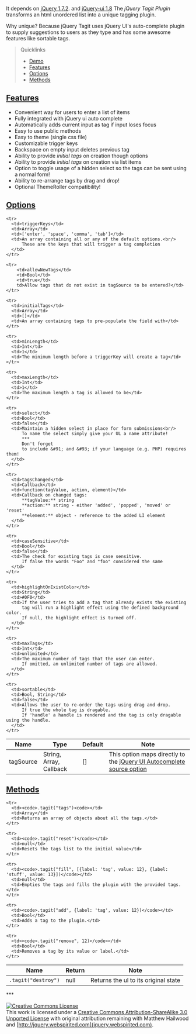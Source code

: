 It depends on [jQuery 1.7.2](http://jquery.com). and [jQuery-ui 1.8](http://jqueryui.com) The _jQuery Tagit Plugin_ transforms an html unordered list into a unique tagging plugin.

Why unique? Because jQuery Tagit uses jQuery UI's auto-complete plugin to supply suggestions to users as they type and has some awesome features like sortable tags.

> Quicklinks 
> * [Demo](http://webspirited.com/tagit)
> * [Features](#features)
> * [Options](#options)
> * [Methods](#methods)

## <a id="features" href="#features">Features</a>
* Convenient way for users to enter a list of items
* Fully integrated with jQuery ui auto complete
* Automatically adds current input as tag if input loses focus
* Easy to use public methods
* Easy to theme (single css file)
* Customizable trigger keys
* Backspace on empty input deletes previous tag
* Ability to provide _initial tags_ on creation though options
* Ability to provide _initial tags_ on creation via list items
* Option to toggle usage of a hidden select so the tags can be sent using a normal form!
* Ability to re-arrange tags by drag and drop!
* Optional ThemeRoller compatibility!

## <a id="options" href="#options">Options</a>
<table>
  <thead>
    <tr>
      <th>Name</th>
      <th>Type</th>
      <th>Default</th>
      <th>Note</th>
    </tr>
  </thead>
  <tbody>
    <tr>
      <td>tagSource</td>
      <td>String, Array, Callback</td>
      <td>[]</td>
      <td>This option maps directly to the <a href="http://jqueryui.com/demos/autocomplete/">jQuery
          UI Autocomplete source option</a>
      </td>
    </tr>

    <tr>
      <td>triggerKeys</td>
      <td>Array</td>
      <td>['enter', 'space', 'comma', 'tab']</td>
      <td>An array containing all or any of the default options.<br/>
          These are the keys that will trigger a tag completion
      </td>
    </tr>

    <tr>
    	<td>allowNewTags</td>
    	<td>Bool</td>
    	<td>true</td>
    	td>Allow tags that do not exist in tagSource to be entered?</td>
    </tr>

    <tr>
      <td>initialTags</td>
      <td>Array</td>
      <td>[]</td>
      <td>An array containing tags to pre-populate the field with</td>
    </tr>

    <tr>
      <td>minLength</td>
      <td>Int</td>
      <td>1</td>
      <td>The minimum length before a triggerKey will create a tag</td>
    </tr>
    
    <tr>
      <td>maxLength</td>
      <td>Int</td>
      <td>1</td>
      <td>The maximum length a tag is allowed to be</td>
    </tr>
    
    <tr>
      <td>select</td>
      <td>Bool</td>
      <td>false</td>
      <td>Maintain a hidden select in place for form submissions<br/>
          To name the select simply give your UL a name attribute!
          ***
          Don't forget
          to include &#91; and &#93; if your language (e.g. PHP) requires them!
      </td>
    </tr>

    <tr>
      <td>tagsChanged</td>
      <td>Callback</td>
      <td>function(tagValue, action, element)</td>
      <td>Callback on changed tags:
          **tagValue:** string
          **action:** string - either 'added', 'popped', 'moved' or 'reset'
          **element:** object - reference to the added LI element
      </td>
    </tr>

    <tr>
      <td>caseSensitive</td>
      <td>Bool</td>
      <td>false</td>
      <td>The check for existing tags is case sensitive. 
          If false the words "Foo" and "foo" considered the same
      </td>
    </tr>

    <tr>
      <td>highlightOnExistColor</td>
      <td>String</td>
      <td>#0F0</td>
      <td>If the user tries to add a tag that already exists the existing 
          tag will run a highlight effect using the defined background color.
          If null, the highlight effect is turned off.
      </td>
    </tr>

    <tr>
      <td>maxTags</td>
      <td>Int</td>
      <td>unlimited</td>
      <td>The maximum number of tags that the user can enter.
          If omitted, an unlimited number of tags are allowed.
      </td>
    </tr>

    <tr>
      <td>sortable</td>
      <td>Bool, String</td>
      <td>false</td>
      <td>Allows the user to re-order the tags using drag and drop.
          If true the whole tag is dragable.
          If 'handle' a handle is rendered and the tag is only dragable using the handle.
      </td>
    </tr>
  </tbody>
</table>
    
## <a id="methods" href="#methods">Methods</a>
<table>
  <thead>
    <tr>
      <th>Name</th>
      <th>Return</th>
      <th>Note</th>
    </tr>
  </thead>
  <tbody>
    <tr>
      <td><code>.tagit("destroy")</code></td>
      <td>null</td>
      <td>Returns the ul to its original state</td>
    </tr>

    <tr>
      <td><code>.tagit("tags")<code></td>
      <td>Array</td>
      <td>Returns an array of objects about all the tags.</td>
    </tr>

    <tr>
      <td><code>.tagit("reset")</code></td>
      <td>null</td>
      <td>Resets the tags list to the initial value</td>
    </tr>

    <tr>
      <td><code>.tagit("fill", [{label: 'tag', value: 12}, {label: 'stuff', value: 13}])</code></td>
      <td>null</td>
      <td>Empties the tags and fills the plugin with the provided tags.</td>
    </tr>

    <tr>
      <td><code>.tagit("add", {label: 'tag', value: 12})</code></td>
      <td>Bool</td>
      <td>Adds a tag to the plugin.</td>
    </tr>

    <tr>
      <td><code>.tagit("remove", 12)</code></td>
      <td>Bool</td>
      <td>Removes a tag by its value or label.</td>
    </tr>

  </tbody>
</table>
***

[![Creative Commons License](http://i.creativecommons.org/l/by-sa/3.0/88x31.png)](http://creativecommons.org/licenses/by-sa/3.0/)  
This work is licensed under a [Creative Commons Attribution-ShareAlike 3.0 Unported License](http://creativecommons.org/licenses/by-sa/3.0/) with original attribution remaining with Matthew Hailwood and [http://jquery.webspirited.com](jquery.webspirited.com). 
